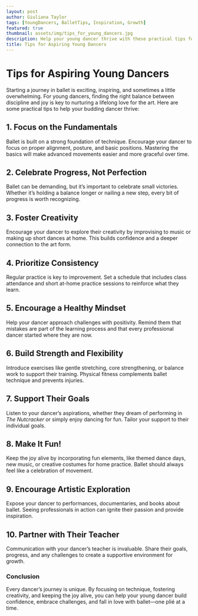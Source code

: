 ```yaml
---
layout: post
author: Giuliana Taylor
tags: [YoungDancers, BalletTips, Inspiration, Growth]
featured: true
thumbnail: assets/img/tips_for_young_dancers.jpg
description: Help your young dancer thrive with these practical tips for building confidence, fostering creativity, and embracing the joy of ballet.
title: Tips for Aspiring Young Dancers
---
```


# Tips for Aspiring Young Dancers

Starting a journey in ballet is exciting, inspiring, and sometimes a little overwhelming. For young dancers, finding the right balance between discipline and joy is key to nurturing a lifelong love for the art. Here are some practical tips to help your budding dancer thrive:

## **1. Focus on the Fundamentals**
Ballet is built on a strong foundation of technique. Encourage your dancer to focus on proper alignment, posture, and basic positions. Mastering the basics will make advanced movements easier and more graceful over time.

## **2. Celebrate Progress, Not Perfection**
Ballet can be demanding, but it’s important to celebrate small victories. Whether it’s holding a balance longer or nailing a new step, every bit of progress is worth recognizing.

## **3. Foster Creativity**
Encourage your dancer to explore their creativity by improvising to music or making up short dances at home. This builds confidence and a deeper connection to the art form.

## **4. Prioritize Consistency**
Regular practice is key to improvement. Set a schedule that includes class attendance and short at-home practice sessions to reinforce what they learn.

## **5. Encourage a Healthy Mindset**
Help your dancer approach challenges with positivity. Remind them that mistakes are part of the learning process and that every professional dancer started where they are now.

## **6. Build Strength and Flexibility**
Introduce exercises like gentle stretching, core strengthening, or balance work to support their training. Physical fitness complements ballet technique and prevents injuries.

## **7. Support Their Goals**
Listen to your dancer’s aspirations, whether they dream of performing in *The Nutcracker* or simply enjoy dancing for fun. Tailor your support to their individual goals.

## **8. Make It Fun!**
Keep the joy alive by incorporating fun elements, like themed dance days, new music, or creative costumes for home practice. Ballet should always feel like a celebration of movement.

## **9. Encourage Artistic Exploration**
Expose your dancer to performances, documentaries, and books about ballet. Seeing professionals in action can ignite their passion and provide inspiration.

## **10. Partner with Their Teacher**
Communication with your dancer’s teacher is invaluable. Share their goals, progress, and any challenges to create a supportive environment for growth.

### Conclusion
Every dancer’s journey is unique. By focusing on technique, fostering creativity, and keeping the joy alive, you can help your young dancer build confidence, embrace challenges, and fall in love with ballet—one plié at a time.
